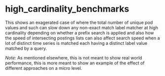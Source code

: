 # high_cardinality_benchmarks

This shows an exagerated case of where the total number of unique pod values 
and such can slow down any non-exact match label matcher at high cardinality
depending on whether a prefix search is applied and also how the speed of 
intersecting postings lists can also affect search speed when a lot of distinct
time series is matched each having a distinct label value matched by a query.

*Note:* As mentioned elsewhere, this is not meant to show real world 
performance, this is more meant to show an example of the effect of different
approaches on a micro level.
